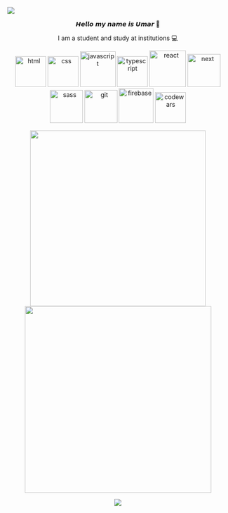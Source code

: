 
<a href="https://www.codewars.com/users/Cucumberchik/badges/large" align="center"> <img src="https://www.codewars.com/users/Cucumberchik/badges/large"/> </a>
<p align="center" > 𝙃𝙚𝙡𝙡𝙤 𝙢𝙮 𝙣𝙖𝙢𝙚 𝙞𝙨 𝙐𝙢𝙖𝙧 👋</p>
<p align="center"> I am a student and study at institutions 💻</p>
<p align="center">
<img width="70" src="https://cdn-icons-png.flaticon.com/512/1532/1532556.png" alt="html">
<img width="70" src="https://cdn4.iconfinder.com/data/icons/iconsimple-programming/512/css-512.png" alt="css">
<img width="81" src="https://icons.veryicon.com/png/o/business/vscode-program-item-icon/javascript-3.png" alt="javascript">
<img width="70" src="https://cdn.iconscout.com/icon/free/png-256/free-typescript-1174965.png?f=webp" alt="typescript">
<img width="83" src="https://upload.wikimedia.org/wikipedia/commons/thumb/3/30/React_Logo_SVG.svg/1200px-React_Logo_SVG.svg.png" alt="react">
<img width="75" src="https://cdn.worldvectorlogo.com/logos/next-js.svg" alt="next">
<img width="75" src="https://cdn-icons-png.flaticon.com/512/5968/5968358.png" alt="sass">
<img width="75" src="https://upload.wikimedia.org/wikipedia/commons/thumb/3/3f/Git_icon.svg/2048px-Git_icon.svg.png" alt="git">
<img width="79" src="https://upload.wikimedia.org/wikipedia/commons/thumb/c/cf/Firebase_icon.svg/2048px-Firebase_icon.svg.png" alt="firebase">
<img width="70"  src="https://camo.githubusercontent.com/dfb7129b176d0f6559d3c67365d99ad2a510d2eab5afdd28612e163344f35f79/68747470733a2f2f646f63732e636f6465776172732e636f6d2f6c6f676f2e737667" alt="codewars">
</p>

<p align="center">
 <img src="https://github-readme-stats.vercel.app/api?username=Cucumberchik&show_icons=true&theme=bear" width="400"/>
 <img src="https://github-readme-streak-stats.herokuapp.com?user=Cucumberchik&theme=dark&hide_border=true" width="425"/>
  <p/>
<p align="center">
  <img src="https://capsule-render.vercel.app/api?type=waving&color=gradient&height=60&section=footer"/>
</p>
